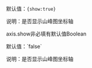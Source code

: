 默认值：`{show:true}`

说明：是否显示山峰图坐标轴

<p class='ev_expand_title'>axis.show<span class='ev_expand_required'>非必填</span><span class='ev_expand_defaults'>有默认值</span><span class='ev_expand_type'>Boolean</span>

<p class='ev_expand_introduce'>默认值：`false`

<p class='ev_expand_introduce'>说明：是否显示山峰图坐标轴

